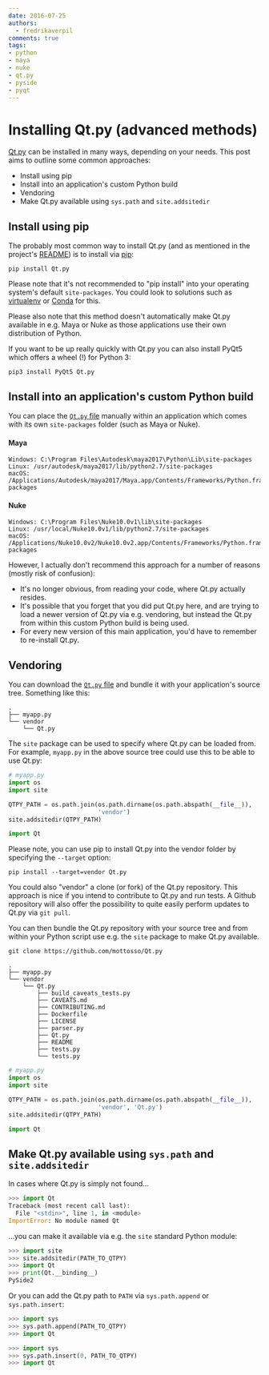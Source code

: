 ```yaml
---
date: 2016-07-25
authors:
  - fredrikaverpil
comments: true
tags:
- python
- maya
- nuke
- qt.py
- pyside
- pyqt
---
```


# Installing Qt.py (advanced methods)

[Qt.py](https://github.com/mottosso/Qt.py) can be installed in many ways, depending on your needs. This post aims to outline some common approaches:

* Install using pip
* Install into an application's custom Python build
* Vendoring
* Make Qt.py available using `sys.path` and `site.addsitedir`

<!-- more -->

## Install using pip

The probably most common way to install Qt.py (and as mentioned in the project's [README](https://github.com/mottosso/Qt.py#install)) is to install via [pip](http://pip.readthedocs.io):

    pip install Qt.py

Please note that it's not recommended to "pip install" into your operating system's default `site-packages`. You could look to solutions such as [virtualenv](https://virtualenv.pypa.io) or [Conda](http://conda.pydata.org) for this.

Please also note that this method doesn't automatically make Qt.py available in e.g. Maya or Nuke as those applications use their own distribution of Python.

If you want to be up really quickly with Qt.py you can also install PyQt5 which offers a wheel (!) for Python 3:

    pip3 install PyQt5 Qt.py


## Install into an application's custom Python build

You can place the [`Qt.py` file](https://raw.githubusercontent.com/mottosso/Qt.py/master/Qt.py) manually within an application which comes with its own `site-packages` folder (such as Maya or Nuke).

#### Maya

    Windows: C:\Program Files\Autodesk\maya2017\Python\Lib\site-packages
    Linux: /usr/autodesk/maya2017/lib/python2.7/site-packages
    macOS: /Applications/Autodesk/maya2017/Maya.app/Contents/Frameworks/Python.framework/Versions/2.7/lib/python2.7/site-packages

#### Nuke

    Windows: C:\Program Files\Nuke10.0v1\lib\site-packages
    Linux: /usr/local/Nuke10.0v1/lib/python2.7/site-packages
    macOS: /Applications/Nuke10.0v2/Nuke10.0v2.app/Contents/Frameworks/Python.framework/Versions/2.7/lib/python2.7/site-packages

However, I actually don't recommend this approach for a number of reasons (mostly risk of confusion):

* It's no longer obvious, from reading your code, where Qt.py actually resides.
* It's possible that you forget that you did put Qt.py here, and are trying to load a newer version of Qt.py via e.g. vendoring, but instead the Qt.py from within this custom Python build is being used.
* For every new version of this main application, you'd have to remember to re-install Qt.py.

## Vendoring

You can download the [`Qt.py` file](https://raw.githubusercontent.com/mottosso/Qt.py/master/Qt.py) and bundle it with your application's source tree. Something like this:

```
.
├── myapp.py
└── vendor
    └── Qt.py
```

The `site` package can be used to specify where Qt.py can be loaded from. For example, `myapp.py` in the above source tree could use this to be able to use Qt.py:

```python
# myapp.py
import os
import site

QTPY_PATH = os.path.join(os.path.dirname(os.path.abspath(__file__)),
                         'vendor')
site.addsitedir(QTPY_PATH)

import Qt
```

Please note, you can use pip to install Qt.py into the vendor folder by specifying the `--target` option:

    pip install --target=vendor Qt.py


You could also "vendor" a clone (or fork) of the Qt.py repository. This approach is nice if you intend to contribute to Qt.py and run tests. A Github repository will also offer the possibility to quite easily perform updates to Qt.py via `git pull`.

You can then bundle the Qt.py repository with your source tree and from within your Python script use e.g. the `site` package to make Qt.py available.

    git clone https://github.com/mottosso/Qt.py

```
.
├── myapp.py
└── vendor
    └── Qt.py
        ├── build_caveats_tests.py
        ├── CAVEATS.md
        ├── CONTRIBUTING.md
        ├── Dockerfile
        ├── LICENSE
        ├── parser.py
        ├── Qt.py
        ├── README
        ├── tests.py
        └── tests.py
```

```python
# myapp.py
import os
import site

QTPY_PATH = os.path.join(os.path.dirname(os.path.abspath(__file__)),
                         'vendor', 'Qt.py')
site.addsitedir(QTPY_PATH)

import Qt
```


## Make Qt.py available using `sys.path` and `site.addsitedir`

In cases where Qt.py is simply not found...

```python
>>> import Qt
Traceback (most recent call last):
  File "<stdin>", line 1, in <module>
ImportError: No module named Qt
```

...you can make it available via e.g. the `site` standard Python module:

```python
>>> import site
>>> site.addsitedir(PATH_TO_QTPY)
>>> import Qt
>>> print(Qt.__binding__)
PySide2
```

Or you can add the Qt.py path to `PATH` via `sys.path.append` or `sys.path.insert`:

```python
>>> import sys
>>> sys.path.append(PATH_TO_QTPY)
>>> import Qt
```

```python
>>> import sys
>>> sys.path.insert(0, PATH_TO_QTPY)
>>> import Qt
```